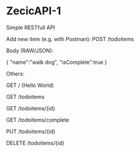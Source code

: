 # ZecicAPI-1
Simple RESTfull API

Add new item (e.g. with Postman):
POST /todoitems

Body (RAW/JSON):

{
  "name":"walk dog",
  "isComplete":true
}


Others:

GET /      (Hello World)

GET /todoitems	

GET /todoitems/{id}

GET /todoitems/complete

PUT /todoitems/{id}	

DELETE /todoitems/{id}    
